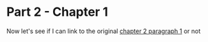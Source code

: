 # Part 2 - Chapter 1

Now let's see if I can link to the original [chapter 2 paragraph 1](../chapter2.md#paragraph-1) or not
